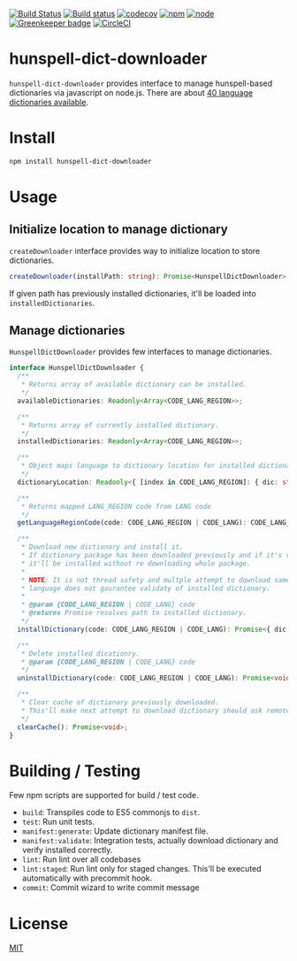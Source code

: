 [![Build Status](https://travis-ci.org/kwonoj/hunspell-dict-downloader.svg?branch=feat-manifest)](https://travis-ci.org/kwonoj/hunspell-dict-downloader)
[![Build status](https://ci.appveyor.com/api/projects/status/irky36o731f40wek/branch/master?svg=true)](https://ci.appveyor.com/project/kwonoj/hunspell-dict-downloader/branch/master)
[![codecov](https://codecov.io/gh/kwonoj/hunspell-dict-downloader/branch/master/graph/badge.svg)](https://codecov.io/gh/kwonoj/hunspell-dict-downloader)
[![npm](https://img.shields.io/npm/v/hunspell-dict-downloader.svg)](https://www.npmjs.com/package/hunspell-dict-downloader)
[![node](https://img.shields.io/badge/node-=>4.0-blue.svg?style=flat)](https://www.npmjs.com/package/hunspell-dict-downloader)
[![Greenkeeper badge](https://badges.greenkeeper.io/kwonoj/hunspell-dict-downloader.svg)](https://greenkeeper.io/)
[![CircleCI](https://circleci.com/gh/kwonoj/hunspell-dict-downloader.svg?style=svg)](https://circleci.com/gh/kwonoj/hunspell-dict-downloader)

# hunspell-dict-downloader

`hunspell-dict-downloader` provides interface to manage hunspell-based dictionaries via javascript on node.js. There are about [40 language dictionaries available](https://www.npmjs.com/~_ojkwon).

# Install

```sh
npm install hunspell-dict-downloader
```

# Usage

## Initialize location to manage dictionary

`createDownloader` interface provides way to initialize location to store dictionaries.

```typescript
createDownloader(installPath: string): Promise<HunspellDictDownloader>
```

If given path has previously installed dictionaries, it'll be loaded into `installedDictionaries`.

## Manage dictionaries

`HunspellDictDownloader` provides few interfaces to manage dictionaries.

```typescript
interface HunspellDictDownloader {
  /**
   * Returns array of available dictionary can be installed.
   */
  availableDictionaries: Readonly<Array<CODE_LANG_REGION>>;

  /**
   * Returns array of currently installed dictionary.
   */
  installedDictionaries: Readonly<Array<CODE_LANG_REGION>>;

  /**
   * Object maps language to dictionary location for installed dictionary.
   */
  dictionaryLocation: Readonly<{ [index in CODE_LANG_REGION]: { dic: string; aff: string } }>;

  /**
   * Returns mapped LANG_REGION code from LANG code
   */
  getLanguageRegionCode(code: CODE_LANG_REGION | CODE_LANG): CODE_LANG_REGION;

  /**
   * Download new dictionary and install it.
   * If dictionary package has been downloaded previously and if it's valid
   * it'll be installed without re downloading whole package.
   *
   * NOTE: It is not thread safety and multple attempt to download same
   * language does not gaurantee validaty of installed dictionary.
   *
   * @param {CODE_LANG_REGION | CODE_LANG} code
   * @returns Promise resolves path to installed dictionary.
   */
  installDictionary(code: CODE_LANG_REGION | CODE_LANG): Promise<{ dic: string; aff: string }>;

  /**
   * Delete installed dicationry.
   * @param {CODE_LANG_REGION | CODE_LANG} code
   */
  uninstallDictionary(code: CODE_LANG_REGION | CODE_LANG): Promise<void>;

  /**
   * Clear cache of dictionary previously downloaded.
   * This'll make next attempt to download dictionary should ask remote endpoint.
   */
  clearCache(): Promise<void>;
}

```

# Building / Testing

Few npm scripts are supported for build / test code.

- `build`: Transpiles code to ES5 commonjs to `dist`.
- `test`: Run unit tests.
- `manifest:generate`: Update dictionary manifest file.
- `manifest:validate`: Integration tests, actually download dictionary and verify installed correctly.
- `lint`: Run lint over all codebases
- `lint:staged`: Run lint only for staged changes. This'll be executed automatically with precommit hook.
- `commit`: Commit wizard to write commit message

# License

[MIT](https://github.com/kwonoj/hunspell-dict-downloader/blob/master/LICENSE)

